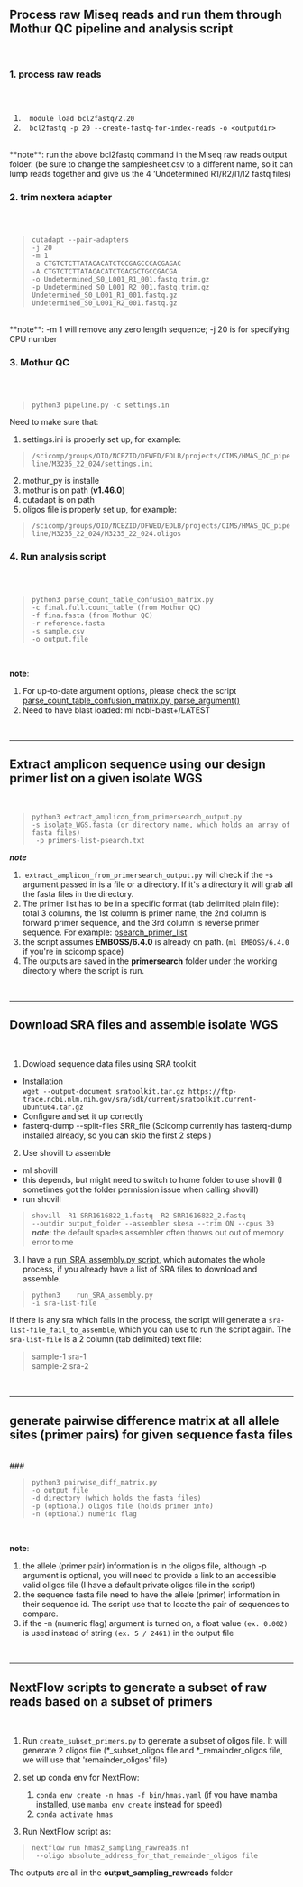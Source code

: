 ## Process raw Miseq reads and run them through Mothur QC pipeline and analysis script  
<br>  

### 1. process raw reads  
### <br>
1.  &nbsp;&nbsp; `module load bcl2fastq/2.20`  
2. &nbsp;&nbsp; `bcl2fastq -p 20 --create-fastq-for-index-reads -o <outputdir>`  
<br>
**note**: run the above bcl2fastq command in the Miseq raw reads output folder. (be sure to change the samplesheet.csv to a different name, so it can lump reads together and give us the 4 ‘Undetermined R1/R2/I1/I2 fastq files)  

### 2. trim nextera adapter  
### <br>

>  `cutadapt --pair-adapters`  
>  `-j 20`  
>  `-m 1`  
>  `-a CTGTCTCTTATACACATCTCCGAGCCCACGAGAC`  
>  `-A CTGTCTCTTATACACATCTGACGCTGCCGACGA`  
>  `-o Undetermined_S0_L001_R1_001.fastq.trim.gz`  
>  `-p Undetermined_S0_L001_R2_001.fastq.trim.gz`  
>  `Undetermined_S0_L001_R1_001.fastq.gz`  
>  `Undetermined_S0_L001_R2_001.fastq.gz`  
<br>
**note**: -m 1 will remove any zero length sequence; -j 20 is for specifying CPU number  

### 3. Mothur QC
### <br>

>  `python3 pipeline.py -c settings.in`  

Need to make sure that:  
1. settings.ini is properly set up, for example:  
>  `/scicomp/groups/OID/NCEZID/DFWED/EDLB/projects/CIMS/HMAS_QC_pipeline/M3235_22_024/settings.ini`  

2.  mothur_py is installe  
3.  mothur is on path (**v1.46.0**)  
4.  cutadapt is on path  
5.  oligos file is properly set up, for example:  
>  `/scicomp/groups/OID/NCEZID/DFWED/EDLB/projects/CIMS/HMAS_QC_pipeline/M3235_22_024/M3235_22_024.oligos`  

### 4. Run analysis script
### <br>

>  `python3 parse_count_table_confusion_matrix.py`  
>  `-c final.full.count_table (from Mothur QC)`  
>  `-f fina.fasta (from Mothur QC)`  
>  `-r reference.fasta`  
>  `-s sample.csv`  
>  `-o output.file`  
<br>

**note**:  
1. For up-to-date argument options, please check the script [parse_count_table_confusion_matrix.py, parse_argument()](https://github.com/ncezid-biome/HMAS-QC-Pipeline/blob/master/parse_count_table_confusion_matrix.py)    
2. Need to have blast loaded: ml ncbi-blast+/LATEST  

<br>

---

## Extract amplicon sequence using our design primer list on a given isolate WGS   
<br>  

>  ` python3 extract_amplicon_from_primersearch_output.py  `  
>  ` -s isolate_WGS.fasta (or directory name, which holds an array of fasta files) `  
>  ` -p primers-list-psearch.txt`  

***note***  
1. &nbsp;`extract_amplicon_from_primersearch_output.py` will check if the -s argument passed in is a file or a directory. If it's a directory it will grab all the fasta files in the directory.  
2. The primer list has to be in a specific format (tab delimited plain file): total 3 columns, the 1st column is primer name, the 2nd column is forward primer sequence, and the 3rd column is reverse primer sequence. For example: [psearch_primer_list](https://github.com/ncezid-biome/HMAS-QC-Pipeline/blob/master/Salmonella-reformatted-primers-list-psearch.txt) 
3. the script assumes **EMBOSS/6.4.0** is already on path. (`ml EMBOSS/6.4.0` if you're in scicomp space) 
4. The outputs are saved in the **primersearch** folder under the working directory where the script is run.  

<br>

---  

## Download SRA files and assemble isolate WGS     
<br> 

1. Dowload sequence data files using SRA toolkit  
- Installation   
`wget --output-document sratoolkit.tar.gz https://ftp-trace.ncbi.nlm.nih.gov/sra/sdk/current/sratoolkit.current-ubuntu64.tar.gz`  
-  Configure and set it up correctly  
-  fasterq-dump --split-files SRR_file (Scicomp currently has fasterq-dump installed already, so you can skip the first 2 steps )    
2. Use shovill to assemble   
-  ml shovill 
-  this depends, but might need to switch to home folder to use shovill (I sometimes got the folder permission issue when calling shovill)  
-  run shovill  
>  `shovill -R1 SRR1616822_1.fastq -R2 SRR1616822_2.fastq `  
>  `--outdir output_folder --assembler skesa --trim ON --cpus 30`  
***note***: the default spades assembler often throws out out of memory error to me  
3. I have a [run_SRA_assembly.py script](https://github.com/ncezid-biome/HMAS-QC-Pipeline/blob/master/helper_scripts/run_SRA_assembly.py), which automates the whole process, if you already have a list of SRA files to download and assemble.  


>  ` python3   
>  run_SRA_assembly.py  `  
>  ` -i sra-list-file `    

if there is any sra which fails in the process, the script will generate a `sra-list-file_fail_to_assemble`, which you can use to run the script again. The `sra-list-file` is a 2 column (tab delimited) text file: 
 
>sample-1    sra-1  
>sample-2    sra-2   

<br>  

---
## generate pairwise difference matrix at all allele sites (primer pairs) for given sequence fasta files   
<br>    
### <br>

>  `python3 pairwise_diff_matrix.py`  
>  `-o output file`  
>  `-d directory (which holds the fasta files)`  
>  `-p (optional) oligos file (holds primer info)`  
>  `-n (optional) numeric flag`
<br>

**note**:  
1. the allele (primer pair) information is in the oligos file, although -p argument is optional, you will need to provide a link to an accessible valid oligos file (I have a default private oligos file in the script)    
2. the sequence fasta file need to have the allele (primer) information in their sequence id. The script use that to locate the pair of sequences to compare.  
3. if the -n (numeric flag) argument is turned on, a float value `(ex. 0.002)` is used instead of string `(ex. 5 / 2461)` in the output file  

<br>  

---
## NextFlow scripts to generate a subset of raw reads based on a subset of primers  
<br>

1. Run `create_subset_primers.py` to generate a subset of oligos file. It will generate 2 oligos file (*_subset_oligos file and *_remainder_oligos file, we will use that 'remainder_oligos' file)   
  
2. set up conda env for NextFlow:  
    1. `conda env create -n hmas -f bin/hmas.yaml` (if you have mamba installed, use `mamba env create` instead for speed)   
    2.  `conda activate hmas`    
  

3. Run NextFlow script as:   
>  ` nextflow run hmas2_sampling_rawreads.nf  `  
>  ` --oligo absolute_address_for_that_remainder_oligos file`    

The outputs are all in the **output_sampling_rawreads** folder
<br>   